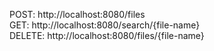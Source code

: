 POST: http://localhost:8080/files <br />
GET: http://localhost:8080/search/{file-name} <br />
DELETE: http://localhost:8080/files/{file-name} <br />
